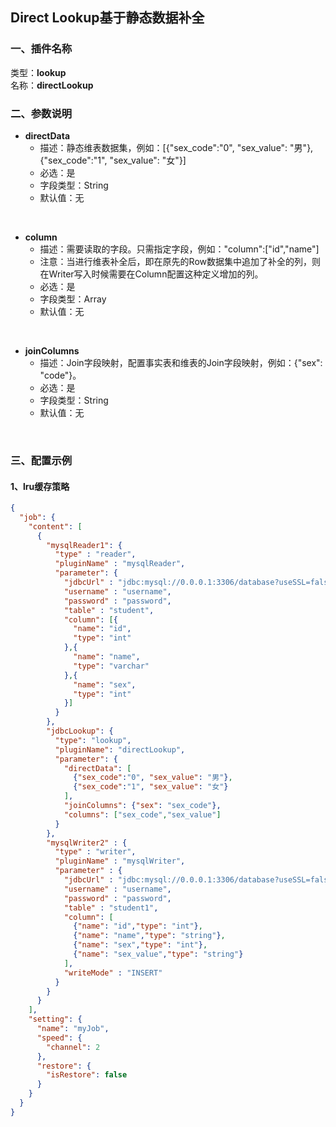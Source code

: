 ## Direct Lookup基于静态数据补全

### 一、插件名称
类型：**lookup**<br/>
名称：**directLookup**<br/>

### 二、参数说明<br />

- **directData**
    - 描述：静态维表数据集，例如：[{"sex_code":"0", "sex_value": "男"},{"sex_code":"1", "sex_value": "女"}]
    - 必选：是
    - 字段类型：String
    - 默认值：无

<br/>


- **column**
    - 描述：需要读取的字段。只需指定字段，例如："column":["id","name"]
    - 注意：当进行维表补全后，即在原先的Row数据集中追加了补全的列，则在Writer写入时候需要在Column配置这种定义增加的列。
    - 必选：是
    - 字段类型：Array
    - 默认值：无

<br/>

- **joinColumns**
    - 描述：Join字段映射，配置事实表和维表的Join字段映射，例如：{"sex": "code"}。
    - 必选：是
    - 字段类型：String
    - 默认值：无

<br/>

### 三、配置示例
#### 1、lru缓存策略
```json
{
  "job": {
    "content": [
      {
        "mysqlReader1": {
          "type" : "reader",
          "pluginName" : "mysqlReader",
          "parameter": {
            "jdbcUrl" : "jdbc:mysql://0.0.0.1:3306/database?useSSL=false",
            "username" : "username",
            "password" : "password",
            "table" : "student",
            "column": [{
              "name": "id",
              "type": "int"
            },{
              "name": "name",
              "type": "varchar"
            },{
              "name": "sex",
              "type": "int"
            }]
          }
        },
        "jdbcLookup": {
          "type": "lookup",
          "pluginName": "directLookup",
          "parameter": {
            "directData": [
              {"sex_code":"0", "sex_value": "男"},
              {"sex_code":"1", "sex_value": "女"}
            ],
            "joinColumns": {"sex": "sex_code"},
            "columns": ["sex_code","sex_value"]
          }
        },
        "mysqlWriter2" : {
          "type" : "writer",
          "pluginName" : "mysqlWriter",
          "parameter" : {
            "jdbcUrl" : "jdbc:mysql://0.0.0.1:3306/database?useSSL=false",
            "username" : "username",
            "password" : "password",
            "table" : "student1",
            "column": [
              {"name": "id","type": "int"},
              {"name": "name","type": "string"},
              {"name": "sex","type": "int"},
              {"name": "sex_value","type": "string"}
            ],
            "writeMode" : "INSERT"
          }
        }
      }
    ],
    "setting": {
      "name": "myJob",
      "speed": {
        "channel": 2
      },
      "restore": {
        "isRestore": false
      }
    }
  }
}
```
